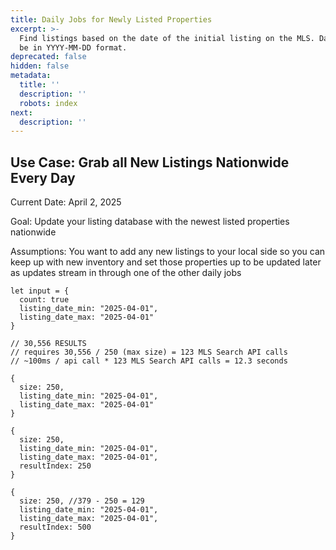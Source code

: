 ```yaml
---
title: Daily Jobs for Newly Listed Properties
excerpt: >-
  Find listings based on the date of the initial listing on the MLS. Dates must
  be in YYYY-MM-DD format.
deprecated: false
hidden: false
metadata:
  title: ''
  description: ''
  robots: index
next:
  description: ''
---
```

## Use Case: Grab all New Listings Nationwide Every Day

Current Date: April 2, 2025

Goal: Update your listing database with the newest listed properties nationwide

Assumptions: You want to add any new listings to your local side so you can keep up with new inventory and set those properties up to be updated later as updates stream in through one of the other daily jobs

```
let input = {
  count: true
  listing_date_min: "2025-04-01",
  listing_date_max: "2025-04-01"
}

// 30,556 RESULTS
// requires 30,556 / 250 (max size) = 123 MLS Search API calls
// ~100ms / api call * 123 MLS Search API calls = 12.3 seconds

{
  size: 250,
  listing_date_min: "2025-04-01",
  listing_date_max: "2025-04-01"
}

{
  size: 250, 
  listing_date_min: "2025-04-01",
  listing_date_max: "2025-04-01",
  resultIndex: 250
}

{
  size: 250, //379 - 250 = 129
  listing_date_min: "2025-04-01",
  listing_date_max: "2025-04-01",
  resultIndex: 500
}


```
